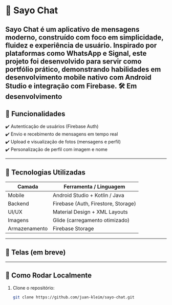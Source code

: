 # 💬 Sayo Chat

Sayo Chat é um aplicativo de mensagens moderno, construído com foco em simplicidade, fluidez e experiência de usuário. Inspirado por plataformas como WhatsApp e Signal, este projeto foi desenvolvido para servir como **portfólio prático**, demonstrando habilidades em **desenvolvimento mobile nativo com Android Studio** e **integração com Firebase**.
🛠️ Em desenvolvimento
---

## 🚀 Funcionalidades

✔️ Autenticação de usuários (Firebase Auth)  
✔️ Envio e recebimento de mensagens em tempo real  
✔️ Upload e visualização de fotos (mensagens e perfil)  
✔️ Personalização de perfil com imagem e nome  

---

## 🧠 Tecnologias Utilizadas

| Camada        | Ferramenta / Linguagem             |
|---------------|------------------------------------|
| Mobile        | Android Studio + Kotlin / Java     |
| Backend       | Firebase (Auth, Firestore, Storage)|
| UI/UX         | Material Design + XML Layouts      |
| Imagens       | Glide (carregamento otimizado)     |
| Armazenamento | Firebase Storage                   |

---

## 📱 Telas (em breve)

---

## 🔧 Como Rodar Localmente

1. Clone o repositório:
   ```bash
   git clone https://github.com/juan-kleim/sayo-chat.git

